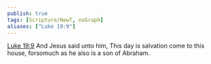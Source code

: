 ```yaml
---
publish: true
tags: [Scripture/NewT, noGraph]
aliases: ["Luke 19:9"]
---
```

[Luke 19:9](https://churchofjesuschrist.org/study/scriptures/nt/luke/19?lang=eng&id=p9#p9) And Jesus said unto him, This day is salvation come to this house, forsomuch as he also is a son of Abraham.
